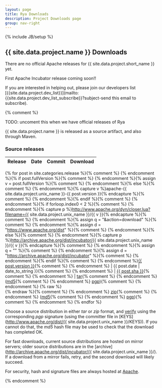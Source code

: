 ```yaml
---
layout: page
title: Rya Downloads
description: Project Downloads page
group: nav-right
---
```

<!--
{% comment %}
Licensed to the Apache Software Foundation (ASF) under one or more
contributor license agreements.  See the NOTICE file distributed with
this work for additional information regarding copyright ownership.
The ASF licenses this file to you under the Apache License, Version 2.0
(the "License"); you may not use this file except in compliance with
the License.  You may obtain a copy of the License at

http://www.apache.org/licenses/LICENSE-2.0

Unless required by applicable law or agreed to in writing, software
distributed under the License is distributed on an "AS IS" BASIS,
WITHOUT WARRANTIES OR CONDITIONS OF ANY KIND, either express or implied.
See the License for the specific language governing permissions and
limitations under the License.
{% endcomment %}
-->
{% include JB/setup %}

## {{ site.data.project.name }} Downloads

There are no official Apache releases for {{ site.data.project.short_name }} yet. 

First Apache Incubator release coming soon!!

If you are interested in helping out, please join our developers list [{{site.data.project.dev_list}}](mailto:{{site.data.project.dev_list_subscribe}}?subject-send this email to subscribe).

{% comment %}

TODO: uncoment this when we have official releases of Rya

{{ site.data.project.name }} is released as a source artifact, and also through Maven.

### Source releases

Release          | Date       | Commit   | Download
:--------------- | :--------- | :------- | :-------
{% for post in site.categories.release %}{% comment %}
{% endcomment %}{% if post.fullVersion %}{% comment %}
{% endcomment %}{% assign v = post.fullVersion %}{% comment %}
{% endcomment %}{% else %}{% comment %}
{% endcomment %}{% capture v %}apache-{{ site.data.project.unix_name }}-{{ post.version }}{% endcapture %}{% comment %}
{% endcomment %}{% endif %}{% comment %}
{% endcomment %}{% if forloop.index0 < 2 %}{% comment %}
{% endcomment %}{% capture p %}http://www.apache.org/dyn/closer.lua?filename={{ site.data.project.unix_name }}/{{ v }}{% endcapture %}{% comment %}
{% endcomment %}{% assign q = "&action=download" %}{% comment %}
{% endcomment %}{% assign d = "https://www.apache.org/dist" %}{% comment %}
{% endcomment %}{% else %}{% comment %}
{% endcomment %}{% capture p %}http://archive.apache.org/dist/incubator/{{ site.data.project.unix_name }}/{{ v }}{% endcapture %}{% comment %}
{% endcomment %}{% assign q = "" %}{% comment %}
{% endcomment %}{% assign d = "https://archive.apache.org/dist/incubator" %}{% comment %}
{% endcomment %}{% endif %}{% comment %}
{% endcomment %}<a href="{{ site.baseurl }}/history.html#{{ post.tag }}">{{ post.version }}</a>{% comment %}
{% endcomment %} | {{ post.date | date_to_string }}{% comment %}
{% endcomment %} | <a href="https://github.com/apache/{{ site.data.project.unix_name }}/commit/{{ post.sha }}">{{ post.sha }}</a>{% comment %}
{% endcomment %} | <a href="{{ p }}/{{ v }}-src.tar.gz{{ q }}">tar</a>{% comment %}
{% endcomment %} (<a href="{{ d }}/{{ site.data.project.unix_name }}/{{ v }}/{{ v }}-src.tar.gz.md5">md5</a>{% comment %}
{% endcomment %} <a href="{{ d }}/{{ site.data.project.unix_name }}/{{ v }}/{{ v }}-src.tar.gz.asc">pgp</a>){% comment %}
{% endcomment %} {% raw %}<br>{% endraw %}{% comment %}
{% endcomment %} <a href="{{ p }}/{{ v }}-src.zip{{ q }}">zip</a>{% comment %}
{% endcomment %} (<a href="{{ d }}/{{ site.data.project.unix_name }}/{{ v }}/{{ v }}-src.zip.md5">md5</a>{% comment %}
{% endcomment %} <a href="{{ d }}/{{ site.data.project.unix_name }}/{{ v }}/{{ v }}-src.zip.asc">pgp</a>){% comment %}
{% endcomment %}
{% endfor %}

Choose a source distribution in either *tar* or *zip* format,
and [verify](http://www.apache.org/dyn/closer.cgi#verify)
using the corresponding *pgp* signature (using the committer file in
[KEYS](http://www.apache.org/dist/{{ site.data.project.unix_name }}/KEYS)).
If you cannot do that, the *md5* hash file may be used to check that the
download has completed OK.

For fast downloads, current source distributions are hosted on mirror servers;
older source distributions are in the
[archive](http://archive.apache.org/dist/incubator/{{ site.data.project.unix_name }}/).
If a download from a mirror fails, retry, and the second download will likely
succeed.

For security, hash and signature files are always hosted at
[Apache](https://www.apache.org/dist).

{% endcomment %}
